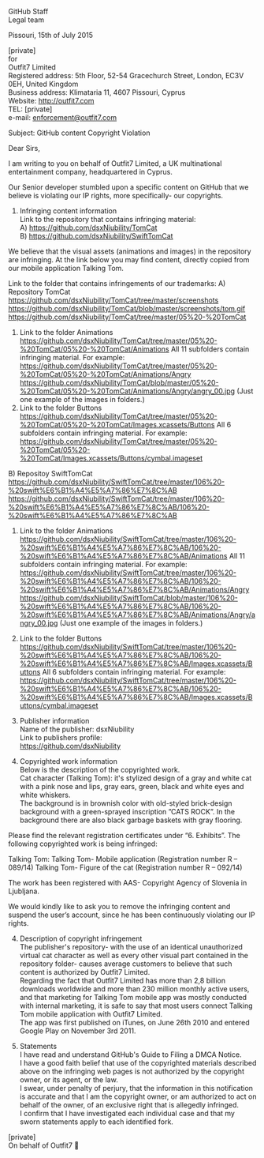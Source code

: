 GitHub Staff  
Legal team  

Pissouri, 15th of July 2015  

[private]  
for  
Outfit7 Limited  
Registered address: 5th Floor, 52-54 Gracechurch Street, London, EC3V 0EH, United Kingdom  
Business address: Klimataria 11, 4607 Pissouri, Cyprus  
Website: http://outfit7.com  
TEL: [private]  
e-mail: enforcement@outfit7.com  

Subject: GitHub content Copyright Violation  

Dear Sirs,  

I am writing to you on behalf of Outfit7 Limited, a UK multinational entertainment company, headquartered in Cyprus.  

Our Senior developer stumbled upon a specific content on GitHub that we believe is violating our IP rights, more specifically- our copyrights.  

1. Infringing content information  
Link to the repository that contains infringing material:  
A) https://github.com/dsxNiubility/TomCat  
B) https://github.com/dsxNiubility/SwiftTomCat  

  We believe that the visual assets (animations and images) in the repository are infringing.
At the link below you may find content, directly copied from our mobile application Talking Tom.

  Link to the folder that contains infringements of our trademarks:
  A) Repository TomCat
  https://github.com/dsxNiubility/TomCat/tree/master/screenshots
  https://github.com/dsxNiubility/TomCat/blob/master/screenshots/tom.gif
  https://github.com/dsxNiubility/TomCat/tree/master/05%20-%20TomCat
  1. Link to the folder Animations
  https://github.com/dsxNiubility/TomCat/tree/master/05%20-%20TomCat/05%20-%20TomCat/Animations
  All 11 subfolders contain infringing material.
  For example:
  https://github.com/dsxNiubility/TomCat/tree/master/05%20-%20TomCat/05%20-%20TomCat/Animations/Angry
  https://github.com/dsxNiubility/TomCat/blob/master/05%20-%20TomCat/05%20-%20TomCat/Animations/Angry/angry_00.jpg  (Just one example of the images in folders.)
  2. Link to the folder Buttons
  https://github.com/dsxNiubility/TomCat/tree/master/05%20-%20TomCat/05%20-%20TomCat/Images.xcassets/Buttons
  All 6 subfolders contain infringing material.
  For example:
  https://github.com/dsxNiubility/TomCat/tree/master/05%20-%20TomCat/05%20-%20TomCat/Images.xcassets/Buttons/cymbal.imageset

  B) Repositoy SwiftTomCat
  https://github.com/dsxNiubility/SwiftTomCat/tree/master/106%20-%20swift%E6%B1%A4%E5%A7%86%E7%8C%AB
  https://github.com/dsxNiubility/SwiftTomCat/tree/master/106%20-%20swift%E6%B1%A4%E5%A7%86%E7%8C%AB/106%20-%20swift%E6%B1%A4%E5%A7%86%E7%8C%AB
  1. Link to the folder Animations
  https://github.com/dsxNiubility/SwiftTomCat/tree/master/106%20-%20swift%E6%B1%A4%E5%A7%86%E7%8C%AB/106%20-%20swift%E6%B1%A4%E5%A7%86%E7%8C%AB/Animations
  All 11 subfolders contain infringing material.
  For example:
  https://github.com/dsxNiubility/SwiftTomCat/tree/master/106%20-%20swift%E6%B1%A4%E5%A7%86%E7%8C%AB/106%20-%20swift%E6%B1%A4%E5%A7%86%E7%8C%AB/Animations/Angry
    https://github.com/dsxNiubility/SwiftTomCat/blob/master/106%20-%20swift%E6%B1%A4%E5%A7%86%E7%8C%AB/106%20-%20swift%E6%B1%A4%E5%A7%86%E7%8C%AB/Animations/Angry/angry_00.jpg
(Just one example of the images in folders.)
  2. Link to the folder Buttons
  https://github.com/dsxNiubility/SwiftTomCat/tree/master/106%20-%20swift%E6%B1%A4%E5%A7%86%E7%8C%AB/106%20-%20swift%E6%B1%A4%E5%A7%86%E7%8C%AB/Images.xcassets/Buttons
  All 6 subfolders contain infringing material.
  For example:
  https://github.com/dsxNiubility/SwiftTomCat/tree/master/106%20-%20swift%E6%B1%A4%E5%A7%86%E7%8C%AB/106%20-%20swift%E6%B1%A4%E5%A7%86%E7%8C%AB/Images.xcassets/Buttons/cymbal.imageset

2. Publisher information  
Name of the publisher: dsxNiubility  
Link to publishers profile:  
https://github.com/dsxNiubility  

3. Copyrighted work information  
Below is the description of the copyrighted work.  
Cat character (Talking Tom): it's stylized design of a gray and white cat with a pink nose and lips, gray ears, green, black and white eyes and white whiskers.  
The background is in brownish color with old-styled brick-design background with a green-sprayed inscription ”CATS ROCK”. In the background there are also black garbage baskets with gray flooring.  

  Please find the relevant registration certificates under “6. Exhibits”.
  The following copyrighted work is being infringed:

  Talking Tom:
  Talking Tom- Mobile application (Registration number R – 089/14)
  Talking Tom- Figure of the cat (Registration number R – 092/14)

  The work has been registered with AAS- Copyright Agency of Slovenia in Ljubljana.

  We would kindly like to ask you to remove the infringing content and suspend the user’s account, since he has been continuously violating our IP rights.

4. Description of copyright infringement  
The publisher's repository- with the use of an identical unauthorized virtual cat character as well as every other visual part contained in the repository folder- causes average customers to believe that such content is authorized by Outfit7 Limited.  
Regarding the fact that Outfit7 Limited has more than 2,8 billion downloads worldwide and more than 230 million monthly active users, and that marketing for Talking Tom mobile app was mostly conducted with internal marketing, it is safe to say that most users connect Talking Tom mobile application with Outfit7 Limited.  
The app was first published on iTunes, on June 26th 2010 and entered Google Play on November 3rd 2011.  

5. Statements  
I have read and understand GitHub's Guide to Filing a DMCA Notice.  
I have a good faith belief that use of the copyrighted materials described above on the infringing web pages is not authorized by the copyright owner, or its agent, or the law.  
I swear, under penalty of perjury, that the information in this notification is accurate and that I am the copyright owner, or am authorized to act on behalf of the owner, of an exclusive right that is allegedly infringed.  
I confirm that I have investigated each individual case and that my sworn statements apply to each identified fork.  


[private]  
On behalf of Outfit7 
